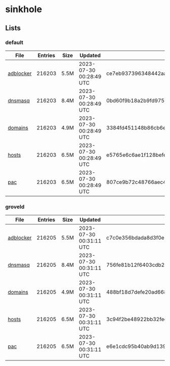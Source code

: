 # sinkhole

## Lists

### default

|File|Entries|Size|Updated|Hash|
|-|-|-|-|-|
|[adblocker](https://raw.githubusercontent.com/groveld/sinkhole/lists/default/adblocker.txt)|216203|5.5M|2023-07-30 00:28:49 UTC|ce7eb937396348442aa30c98fb98823ce660cf34074a184b48921fc176979868|
|[dnsmasq](https://raw.githubusercontent.com/groveld/sinkhole/lists/default/dnsmasq.txt)|216203|8.4M|2023-07-30 00:28:49 UTC|0bd60f9b18a2b9fd97533ad35c9d005907750a463862c07e490cdba9c4b4fd9b|
|[domains](https://raw.githubusercontent.com/groveld/sinkhole/lists/default/domains.txt)|216203|4.9M|2023-07-30 00:28:49 UTC|3384fd451148b86cb6e6972492984e00c171585c50af511ac1c2a01f2d82f422|
|[hosts](https://raw.githubusercontent.com/groveld/sinkhole/lists/default/hosts.txt)|216203|6.5M|2023-07-30 00:28:49 UTC|e5765e6c6ae1f128befeb44ece9bb89224c683ed3721d1bbe67d47ea9b755568|
|[pac](https://raw.githubusercontent.com/groveld/sinkhole/lists/default/pac.txt)|216203|6.5M|2023-07-30 00:28:49 UTC|807ce9b72c48766aec4a96c91a8a1b9a979db3894dfb0412899312ce9a9f8293|

### groveld

|File|Entries|Size|Updated|Hash|
|-|-|-|-|-|
|[adblocker](https://raw.githubusercontent.com/groveld/sinkhole/lists/groveld/adblocker.txt)|216205|5.5M|2023-07-30 00:31:11 UTC|c7c0e356bdada8d3f0e167cac6dabbab724a82743743eb4da58a7b13b09dd7f1|
|[dnsmasq](https://raw.githubusercontent.com/groveld/sinkhole/lists/groveld/dnsmasq.txt)|216205|8.4M|2023-07-30 00:31:11 UTC|756fe81b12f6403cdb256303fb1235e706e354212e6265b261c45b4e428be337|
|[domains](https://raw.githubusercontent.com/groveld/sinkhole/lists/groveld/domains.txt)|216205|4.9M|2023-07-30 00:31:11 UTC|488bf18d7defe20ad668fde02677f25c4c2f4006be511b19458cdbb92dd94263|
|[hosts](https://raw.githubusercontent.com/groveld/sinkhole/lists/groveld/hosts.txt)|216205|6.5M|2023-07-30 00:31:11 UTC|3c94f2be48922bb32feedaf1ce20759b02fb6447f7c2604690922de6ea5b173e|
|[pac](https://raw.githubusercontent.com/groveld/sinkhole/lists/groveld/pac.txt)|216205|6.5M|2023-07-30 00:31:11 UTC|e6e1cdc95b40ab9d139d8805322a68993626c3bb7921531c729d7a8b6d634ca4|
